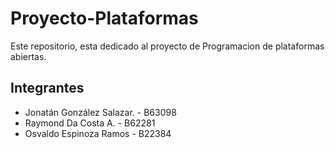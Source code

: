 # Proyecto-Plataformas
Este repositorio, esta dedicado al proyecto de Programacion de plataformas abiertas.

## Integrantes
* Jonatán González Salazar.   - B63098
* Raymond Da Costa A.         - B62281
* Osvaldo Espinoza Ramos      - B22384
